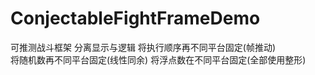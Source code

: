 # ConjectableFightFrameDemo

可推测战斗框架
分离显示与逻辑
将执行顺序再不同平台固定(帧推动)  
将随机数再不同平台固定(线性同余)
将浮点数在不同平台固定(全部使用整形)

